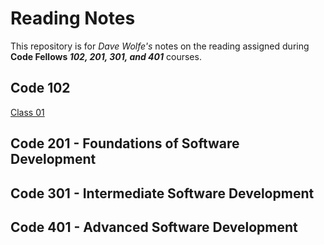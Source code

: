 # Reading Notes
This repository is for *Dave Wolfe's* notes on the reading assigned during **Code Fellows _102, 201, 301, and 401_** courses.

## Code 102

[Class 01](https://d-d-wolfe.github.io/reading-notes/class-01)

## Code 201 - Foundations of Software Development

## Code 301 - Intermediate Software Development

## Code 401 - Advanced Software Development